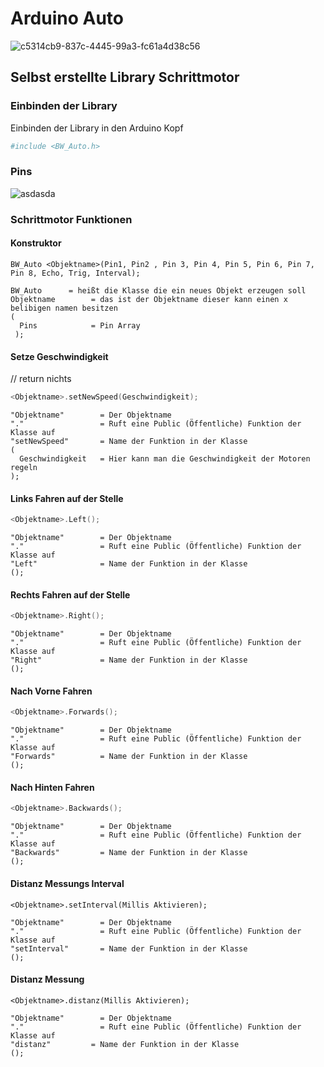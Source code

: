 # Arduino Auto

![c5314cb9-837c-4445-99a3-fc61a4d38c56](https://cloud.githubusercontent.com/assets/21289932/25248952/6044145a-2610-11e7-8672-9535b41763db.jpg)


## Selbst erstellte Library Schrittmotor

### Einbinden der Library
Einbinden der Library in den Arduino Kopf
```sh
#include <BW_Auto.h>
```
### Pins
![asdasda](https://cloud.githubusercontent.com/assets/21289932/25554752/a09e3e92-2cd5-11e7-95a4-f4760356b15b.png)

### Schrittmotor Funktionen

#### Konstruktor 

 ```Arduino
BW_Auto <Objektname>(Pin1, Pin2 , Pin 3, Pin 4, Pin 5, Pin 6, Pin 7, Pin 8, Echo, Trig, Interval);
```
`````
BW_Auto      = heißt die Klasse die ein neues Objekt erzeugen soll
Objektname        = das ist der Objektname dieser kann einen x belibigen namen besitzen
(
  Pins            = Pin Array
 );
`````
 #### Setze Geschwindigkeit
 // return nichts
```c++
<Objektname>.setNewSpeed(Geschwindigkeit);
```
`````
"Objektname"        = Der Objektname
"."                 = Ruft eine Public (Öffentliche) Funktion der Klasse auf
"setNewSpeed"       = Name der Funktion in der Klasse
(
  Geschwindigkeit   = Hier kann man die Geschwindigkeit der Motoren regeln
);
`````

#### Links Fahren auf der Stelle
```c++
<Objektname>.Left();
```
`````
"Objektname"        = Der Objektname
"."                 = Ruft eine Public (Öffentliche) Funktion der Klasse auf
"Left"              = Name der Funktion in der Klasse
();
`````
#### Rechts Fahren auf der Stelle
 
```c++
<Objektname>.Right();
```
`````
"Objektname"        = Der Objektname
"."                 = Ruft eine Public (Öffentliche) Funktion der Klasse auf
"Right"             = Name der Funktion in der Klasse
();
`````
#### Nach Vorne Fahren
 
```c++
<Objektname>.Forwards();
```
`````
"Objektname"        = Der Objektname
"."                 = Ruft eine Public (Öffentliche) Funktion der Klasse auf
"Forwards"          = Name der Funktion in der Klasse
();
`````
#### Nach Hinten Fahren
 
```c++
<Objektname>.Backwards();
```
`````
"Objektname"        = Der Objektname
"."                 = Ruft eine Public (Öffentliche) Funktion der Klasse auf
"Backwards"         = Name der Funktion in der Klasse
();
`````
#### Distanz Messungs Interval
 ```Arduino
<Objektname>.setInterval(Millis Aktivieren);
```
`````
"Objektname"        = Der Objektname
"."                 = Ruft eine Public (Öffentliche) Funktion der Klasse auf
"setInterval"       = Name der Funktion in der Klasse
();
`````
#### Distanz Messung
 ```Arduino
<Objektname>.distanz(Millis Aktivieren);
```
`````
"Objektname"        = Der Objektname
"."                 = Ruft eine Public (Öffentliche) Funktion der Klasse auf
"distanz"         = Name der Funktion in der Klasse
();
`````
